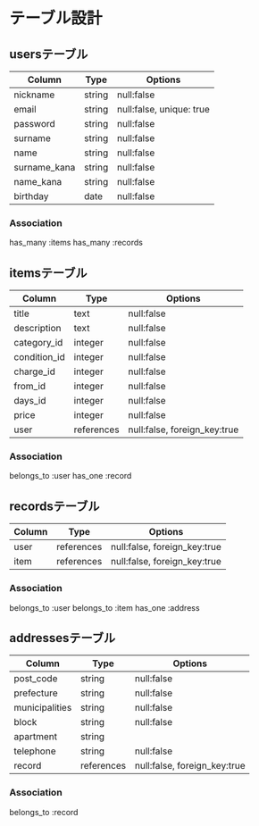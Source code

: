 # テーブル設計

## usersテーブル

| Column       | Type   | Options                  |
| ------------ | ------ | ------------------------ |
| nickname     | string | null:false               |
| email        | string | null:false, unique: true |
| password     | string | null:false               |
| surname      | string | null:false               |
| name         | string | null:false               |
| surname_kana | string | null:false               |
| name_kana    | string | null:false               |
| birthday     | date   | null:false               |

### Association
has_many :items
has_many :records


## itemsテーブル

| Column       | Type       | Options                      |
| ------------ | ---------- | ---------------------------- |
| title        | text       | null:false                   |
| description  | text       | null:false                   |
| category_id  | integer    | null:false                   |
| condition_id | integer    | null:false                   |
| charge_id    | integer    | null:false                   |
| from_id      | integer    | null:false                   |
| days_id      | integer    | null:false                   |
| price        | integer    | null:false                   |
| user         | references | null:false, foreign_key:true |

### Association
belongs_to :user
has_one :record


## recordsテーブル

| Column | Type       | Options                      |
| ------ | ---------- | ---------------------------- |
| user   | references | null:false, foreign_key:true |
| item   | references | null:false, foreign_key:true |

### Association
belongs_to :user
belongs_to :item
has_one :address


## addressesテーブル

| Column         | Type       | Options                      |
| -------------- | ---------- | ---------------------------- |
| post_code      | string     | null:false                   |
| prefecture     | string     | null:false                   |
| municipalities | string     | null:false                   |
| block          | string     | null:false                   |
| apartment      | string     |                              |
| telephone      | string     | null:false                   |
| record         | references | null:false, foreign_key:true |

### Association
belongs_to :record